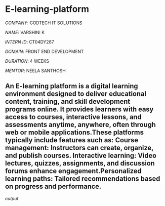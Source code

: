 # E-learning-platform

*COMPANY*: CODTECH IT SOLUTIONS

*NAME*: VARSHINI K

*INTERN ID*: CT04DY267

*DOMAIN*: FRONT END DEVELOPMENT

*DURATION*: 4 WEEKS

*MENTOR*: NEELA SANTHOSH

## An E-learning platform is a digital learning environment designed to deliver educational content, training, and skill development programs online. It provides learners with easy access to courses, interactive lessons, and assessments anytime, anywhere, often through web or mobile applications.These platforms typically include features such as: Course management: Instructors can create, organize, and publish courses. Interactive learning: Video lectures, quizzes, assignments, and discussion forums enhance engagement.Personalized learning paths: Tailored recommendations based on progress and performance.

*output*
